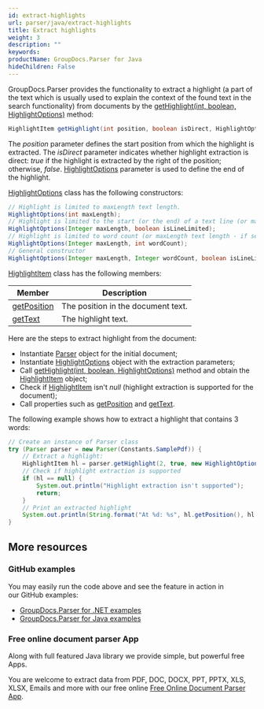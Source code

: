 ```yaml
---
id: extract-highlights
url: parser/java/extract-highlights
title: Extract highlights
weight: 3
description: ""
keywords: 
productName: GroupDocs.Parser for Java
hideChildren: False
---
```

GroupDocs.Parser provides the functionality to extract a highlight (a part of the text which is usually used to explain the context of the found text in the search functionality) from documents by the [getHighlight(int, boolean, HighlightOptions)](https://apireference.groupdocs.com/java/parser/com.groupdocs.parser/Parser#getHighlight(int,%20boolean,%20com.groupdocs.parser.options.HighlightOptions)) method:

```java
HighlightItem getHighlight(int position, boolean isDirect, HighlightOptions options);
```

The *position* parameter defines the start position from which the highlight is extracted. The *isDirect* parameter indicates whether highlight extraction is direct: *true* if the highlight is extracted by the right of the position; otherwise, *false*. [HighlightOptions](https://apireference.groupdocs.com/java/parser/com.groupdocs.parser.options/HighlightOptions) parameter is used to define the end of the highlight.

[HighlightOptions](https://apireference.groupdocs.com/java/parser/com.groupdocs.parser.options/HighlightOptions) class has the following constructors:

```java
// Highlight is limited to maxLength text length.
HighlightOptions(int maxLength);
// Highlight is limited to the start (or the end) of a text line (or maxLength text length - if set).
HighlightOptions(Integer maxLength, boolean isLineLimited);
// Highlight is limited to word count (or maxLength text length - if set).
HighlightOptions(Integer maxLength, int wordCount);
// General constructor
HighlightOptions(Integer maxLength, Integer wordCount, boolean isLineLimited);
```

[HighlightItem](https://apireference.groupdocs.com/java/parser/com.groupdocs.parser.data/HighlightItem) class has the following members:

| Member | Description |
| --- | --- |
| [getPosition](https://apireference.groupdocs.com/java/parser/com.groupdocs.parser.data/HighlightItem#getPosition()) | The position in the document text. |
| [getText](https://apireference.groupdocs.com/java/parser/com.groupdocs.parser.data/HighlightItem#getText()) | The highlight text. |

Here are the steps to extract highlight from the document:

*   Instantiate [Parser](https://apireference.groupdocs.com/java/parser/com.groupdocs.parser/Parser) object for the initial document;
*   Instantiate [HighlightOptions](https://apireference.groupdocs.com/java/parser/com.groupdocs.parser.options/HighlightOptions) object with the extraction parameters;
*   Call [getHighlight(int, boolean, HighlightOptions)](https://apireference.groupdocs.com/java/parser/com.groupdocs.parser/Parser#getHighlight(int,%20boolean,%20com.groupdocs.parser.options.HighlightOptions)) method and obtain the [HighlightItem](https://apireference.groupdocs.com/java/parser/com.groupdocs.parser.data/HighlightItem) object;
*   Check if [HighlightItem](https://apireference.groupdocs.com/java/parser/com.groupdocs.parser.data/HighlightItem) isn't *null* (highlight extraction is supported for the document);
*   Call properties such as  [getPosition](https://apireference.groupdocs.com/java/parser/com.groupdocs.parser.data/HighlightItem#getPosition()) and [getText](https://apireference.groupdocs.com/java/parser/com.groupdocs.parser.data/HighlightItem#getText()).

The following example shows how to extract a highlight that contains 3 words:

```java
// Create an instance of Parser class
try (Parser parser = new Parser(Constants.SamplePdf)) {
    // Extract a highlight:
    HighlightItem hl = parser.getHighlight(2, true, new HighlightOptions(3));
    // Check if highlight extraction is supported
    if (hl == null) {
        System.out.println("Highlight extraction isn't supported");
        return;
    }
    // Print an extracted highlight
    System.out.println(String.format("At %d: %s", hl.getPosition(), hl.getText()));
}
```

## More resources

### GitHub examples

You may easily run the code above and see the feature in action in our GitHub examples:

*   [GroupDocs.Parser for .NET examples](https://github.com/groupdocs-parser/GroupDocs.Parser-for-.NET)    
*   [GroupDocs.Parser for Java examples](https://github.com/groupdocs-parser/GroupDocs.Parser-for-Java)    

### Free online document parser App

Along with full featured Java library we provide simple, but powerful free Apps.

You are welcome to extract data from PDF, DOC, DOCX, PPT, PPTX, XLS, XLSX, Emails and more with our free online [Free Online Document Parser App](https://products.groupdocs.app/parser).